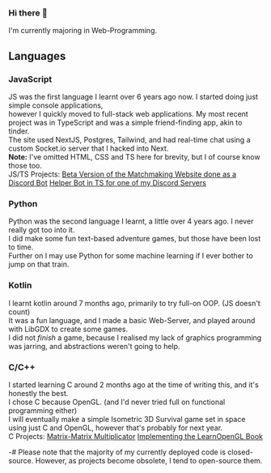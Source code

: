 ### Hi there 👋
I'm currently majoring in Web-Programming.

## Languages
### JavaScript
JS was the first language I learnt over 6 years ago now. I started doing just simple console applications,  
however I quickly moved to full-stack web applications. My most recent project was in TypeScript and was a simple friend-finding app, akin to tinder.  
The site used NextJS, Postgres, Tailwind, and had real-time chat using a custom Socket.io server that I hacked into Next.  
**Note:** I've omitted HTML, CSS and TS here for brevity, but I of course know those too.  
JS/TS Projects:
  [Beta Version of the Matchmaking Website done as a Discord Bot](https://github.com/valdemar-dev/isolationism-match-bot)
  [Helper Bot in TS for one of my Discord Servers](https://github.com/valdemar-dev/iso-helpy)

### Python
Python was the second language I learnt, a little over 4 years ago. I never really got too into it.  
I did make some fun text-based adventure games, but those have been lost to time.  
Further on I may use Python for some machine learning if I ever bother to jump on that train.  

### Kotlin
I learnt kotlin around 7 months ago, primarily to try full-on OOP. (JS doesn't count)  
It was a fun language, and I made a basic Web-Server, and played around with LibGDX to create some games.  
I did not *finish* a game, because I realised my lack of graphics programming was jarring, and abstractions weren't going to help.  

### C/C++
I started learning C around 2 months ago at the time of writing this, and it's honestly the best.  
I chose C because OpenGL. (and I'd never tried full on functional programming either)  
I will eventually make a simple Isometric 3D Survival game set in space using just C and OpenGL, however that's probably for next year.  
C Projects:
  [Matrix-Matrix Multiplicator](https://github.com/valdemar-dev/matrix-multiplicator)
  [Implementing the LearnOpenGL Book](https://github.com/valdemar-dev/learnopengl)
  
-# Please note that the majority of my currently deployed code is closed-source. However, as projects become obsolete, I tend to open-source them.
